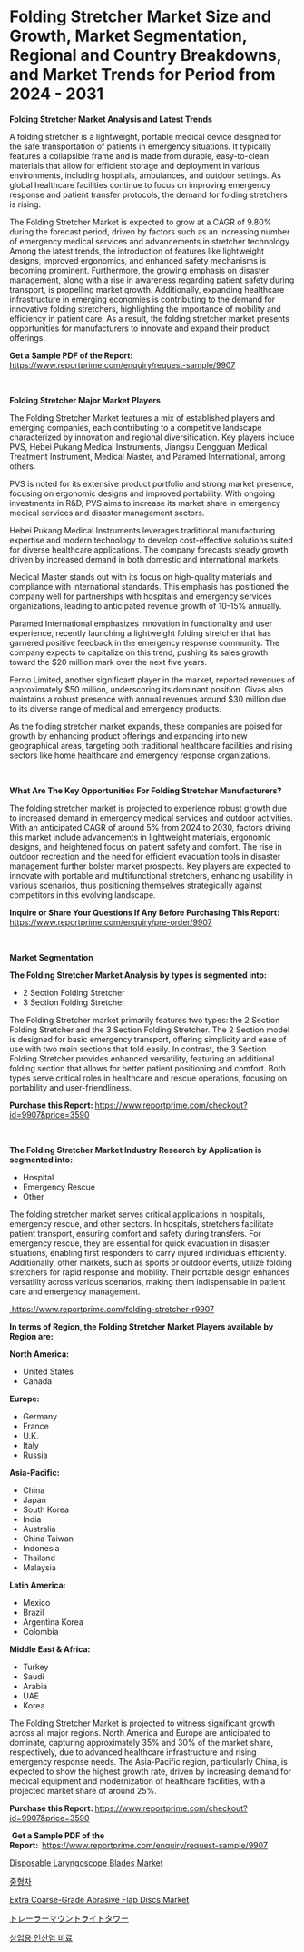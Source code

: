 <p><h1>Folding Stretcher Market Size and Growth, Market Segmentation, Regional and Country Breakdowns, and Market Trends for Period from 2024 -  2031</h1></p><p><strong>Folding Stretcher Market Analysis and Latest Trends</strong></p>
<p><p>A folding stretcher is a lightweight, portable medical device designed for the safe transportation of patients in emergency situations. It typically features a collapsible frame and is made from durable, easy-to-clean materials that allow for efficient storage and deployment in various environments, including hospitals, ambulances, and outdoor settings. As global healthcare facilities continue to focus on improving emergency response and patient transfer protocols, the demand for folding stretchers is rising.</p><p>The Folding Stretcher Market is expected to grow at a CAGR of 9.80% during the forecast period, driven by factors such as an increasing number of emergency medical services and advancements in stretcher technology. Among the latest trends, the introduction of features like lightweight designs, improved ergonomics, and enhanced safety mechanisms is becoming prominent. Furthermore, the growing emphasis on disaster management, along with a rise in awareness regarding patient safety during transport, is propelling market growth. Additionally, expanding healthcare infrastructure in emerging economies is contributing to the demand for innovative folding stretchers, highlighting the importance of mobility and efficiency in patient care. As a result, the folding stretcher market presents opportunities for manufacturers to innovate and expand their product offerings.</p></p>
<p><strong>Get a Sample PDF of the Report:&nbsp;</strong> <a href="https://www.reportprime.com/enquiry/request-sample/9907">https://www.reportprime.com/enquiry/request-sample/9907</a></p>
<p>&nbsp;</p>
<p><strong>Folding Stretcher Major Market Players</strong></p>
<p><p>The Folding Stretcher Market features a mix of established players and emerging companies, each contributing to a competitive landscape characterized by innovation and regional diversification. Key players include PVS, Hebei Pukang Medical Instruments, Jiangsu Dengguan Medical Treatment Instrument, Medical Master, and Paramed International, among others.</p><p>PVS is noted for its extensive product portfolio and strong market presence, focusing on ergonomic designs and improved portability. With ongoing investments in R&D, PVS aims to increase its market share in emergency medical services and disaster management sectors.</p><p>Hebei Pukang Medical Instruments leverages traditional manufacturing expertise and modern technology to develop cost-effective solutions suited for diverse healthcare applications. The company forecasts steady growth driven by increased demand in both domestic and international markets.</p><p>Medical Master stands out with its focus on high-quality materials and compliance with international standards. This emphasis has positioned the company well for partnerships with hospitals and emergency services organizations, leading to anticipated revenue growth of 10-15% annually.</p><p>Paramed International emphasizes innovation in functionality and user experience, recently launching a lightweight folding stretcher that has garnered positive feedback in the emergency response community. The company expects to capitalize on this trend, pushing its sales growth toward the $20 million mark over the next five years.</p><p>Ferno Limited, another significant player in the market, reported revenues of approximately $50 million, underscoring its dominant position. Givas also maintains a robust presence with annual revenues around $30 million due to its diverse range of medical and emergency products.</p><p>As the folding stretcher market expands, these companies are poised for growth by enhancing product offerings and expanding into new geographical areas, targeting both traditional healthcare facilities and rising sectors like home healthcare and emergency response organizations.</p></p>
<p>&nbsp;</p>
<p><strong>What Are The Key Opportunities For Folding Stretcher Manufacturers?</strong></p>
<p><p>The folding stretcher market is projected to experience robust growth due to increased demand in emergency medical services and outdoor activities. With an anticipated CAGR of around 5% from 2024 to 2030, factors driving this market include advancements in lightweight materials, ergonomic designs, and heightened focus on patient safety and comfort. The rise in outdoor recreation and the need for efficient evacuation tools in disaster management further bolster market prospects. Key players are expected to innovate with portable and multifunctional stretchers, enhancing usability in various scenarios, thus positioning themselves strategically against competitors in this evolving landscape.</p></p>
<p><strong>Inquire or Share Your Questions If Any Before Purchasing This Report:</strong> <a href="https://www.reportprime.com/enquiry/pre-order/9907">https://www.reportprime.com/enquiry/pre-order/9907</a></p>
<p>&nbsp;</p>
<p><strong>Market Segmentation</strong></p>
<p><strong>The Folding Stretcher Market Analysis by types is segmented into:</strong></p>
<p><ul><li>2 Section Folding Stretcher</li><li>3 Section Folding Stretcher</li></ul></p>
<p><p>The Folding Stretcher market primarily features two types: the 2 Section Folding Stretcher and the 3 Section Folding Stretcher. The 2 Section model is designed for basic emergency transport, offering simplicity and ease of use with two main sections that fold easily. In contrast, the 3 Section Folding Stretcher provides enhanced versatility, featuring an additional folding section that allows for better patient positioning and comfort. Both types serve critical roles in healthcare and rescue operations, focusing on portability and user-friendliness.</p></p>
<p><strong>Purchase this Report:&nbsp;</strong><a href="https://www.reportprime.com/checkout?id=9907&price=3590">https://www.reportprime.com/checkout?id=9907&price=3590</a></p>
<p>&nbsp;</p>
<p><strong>The Folding Stretcher Market Industry Research by Application is segmented into:</strong></p>
<p><ul><li>Hospital</li><li>Emergency Rescue</li><li>Other</li></ul></p>
<p><p>The folding stretcher market serves critical applications in hospitals, emergency rescue, and other sectors. In hospitals, stretchers facilitate patient transport, ensuring comfort and safety during transfers. For emergency rescue, they are essential for quick evacuation in disaster situations, enabling first responders to carry injured individuals efficiently. Additionally, other markets, such as sports or outdoor events, utilize folding stretchers for rapid response and mobility. Their portable design enhances versatility across various scenarios, making them indispensable in patient care and emergency management.</p></p>
<p><a href="https://www.reportprime.com/folding-stretcher-r9907">&nbsp;https://www.reportprime.com/folding-stretcher-r9907</a></p>
<p><strong>In terms of Region, the Folding Stretcher Market Players available by Region are:</strong></p>
<p>
    <p> <strong> North America: </strong>
        <ul>
            <li>United States</li>
            <li>Canada</li>
        </ul>
        </p> 
    <p> <strong> Europe: </strong>
        <ul>
            <li>Germany</li>
            <li>France</li>
            <li>U.K.</li>
            <li>Italy</li>
            <li>Russia</li>
        </ul>
        </p> 
    <p> <strong> Asia-Pacific: </strong>
        <ul>
            <li>China</li>
            <li>Japan</li>
            <li>South Korea</li>
            <li>India</li>
            <li>Australia</li>
            <li>China Taiwan</li>
            <li>Indonesia</li>
            <li>Thailand</li>
            <li>Malaysia</li>
        </ul>
        </p> 
    <p> <strong> Latin America: </strong>
        <ul>
            <li>Mexico</li>
            <li>Brazil</li>
            <li>Argentina Korea</li>
            <li>Colombia</li>
        </ul>
        </p> 
    <p> <strong> Middle East & Africa: </strong>
        <ul>
            <li>Turkey</li>
            <li>Saudi</li>
            <li>Arabia</li>
            <li>UAE</li>
            <li>Korea</li>
        </ul>
    </p>
    </p>
<p><p>The Folding Stretcher Market is projected to witness significant growth across all major regions. North America and Europe are anticipated to dominate, capturing approximately 35% and 30% of the market share, respectively, due to advanced healthcare infrastructure and rising emergency response needs. The Asia-Pacific region, particularly China, is expected to show the highest growth rate, driven by increasing demand for medical equipment and modernization of healthcare facilities, with a projected market share of around 25%.</p></p>
<p><strong>Purchase this Report: </strong><a href="https://www.reportprime.com/checkout?id=9907&price=3590">https://www.reportprime.com/checkout?id=9907&price=3590</a></p>
<p>&nbsp;<strong>Get a Sample PDF of the Report:&nbsp;&nbsp;</strong><a href="https://www.reportprime.com/enquiry/request-sample/9907">https://www.reportprime.com/enquiry/request-sample/9907</a></p>
<p><strong></strong></p>
<p><p><a href="https://github.com/MegiBogdani1953/Market-Research-Report-List-1/blob/main/disposable-laryngoscope-blades-market.md">Disposable Laryngoscope Blades Market</a></p><p><a href="https://medium.com/@daniedoyle89/mid-size-cars-market-%EC%9D%98-%EA%B8%80%EB%A1%9C%EB%B2%8C-%EC%8B%9C%EC%9E%A5-%EA%B0%9C%EC%9A%94%EB%8A%94-%EC%A0%84-%EC%84%B8%EA%B3%84-%EB%B0%8F-%EC%A3%BC%EC%9A%94-%EC%8B%9C%EC%9E%A5%EC%9D%98-%EC%82%B0%EC%97%85%EC%97%90-%EC%98%81%ED%96%A5%EC%9D%84-%EB%AF%B8%EC%B9%98%EB%8A%94-%EC%A3%BC%EC%9A%94-%ED%8A%B8%EB%A0%8C%EB%93%9C%EC%97%90-%EB%8C%80%ED%95%9C-%EB%8F%85%ED%8A%B9%ED%95%9C-%EA%B4%80%EC%A0%90%EC%9D%84-%EC%A0%9C%EA%B3%B5%ED%95%A9%EB%8B%88%EB%8B%A4-fae8471d92d6">중형차</a></p><p><a href="https://medium.com/@ruth.murray9056/the-global-extra-coarse-grade-abrasive-flap-discs-market-is-projected-to-experience-an-annual-2f1349e7eb5d">Extra Coarse-Grade Abrasive Flap Discs Market</a></p><p><a href="https://medium.com/@evekerluke2023/trailer-mounted-light-tower-market-%E3%81%AF-%E3%82%B3%E3%82%B9%E3%83%88%E7%AE%A1%E7%90%86%E3%81%A8%E5%8A%B9%E7%8E%87%E5%90%91%E4%B8%8A%E3%82%92%E5%84%AA%E5%85%88%E3%81%97%E3%81%BE%E3%81%99-%E3%81%95%E3%82%89%E3%81%AB-%E5%A0%B1%E5%91%8A%E6%9B%B8%E3%81%AF%E5%B8%82%E5%A0%B4%E3%81%AE%E9%9C%80%E8%A6%81%E9%9D%A2%E3%81%A8%E4%BE%9B%E7%B5%A6%E9%9D%A2%E3%81%AE%E4%B8%A1%E6%96%B9%E3%82%92%E3%82%AB%E3%83%90%E3%83%BC%E3%81%97%E3%81%A6%E3%81%84%E3%81%BE%E3%81%99-e641754b293b">トレーラーマウントライトタワー</a></p><p><a href="https://medium.com/@daniedoyle89/%EC%84%B8%EA%B3%84-commercial-phosphate-fertilizer-market-%EC%9D%80-2024%EC%97%90%EC%84%9C-2031%EB%A1%9C-%EC%97%B0%ED%8F%89%EA%B7%A0-%EC%A6%9D%EA%B0%80%EC%9C%A8%EC%9D%84-%EB%B3%B4%EC%9D%BC-%EA%B2%83%EC%9C%BC%EB%A1%9C-%EC%98%88%EC%83%81%EB%90%A9%EB%8B%88%EB%8B%A4-6cc0e11f147d">상업용 인산염 비료</a></p></p>